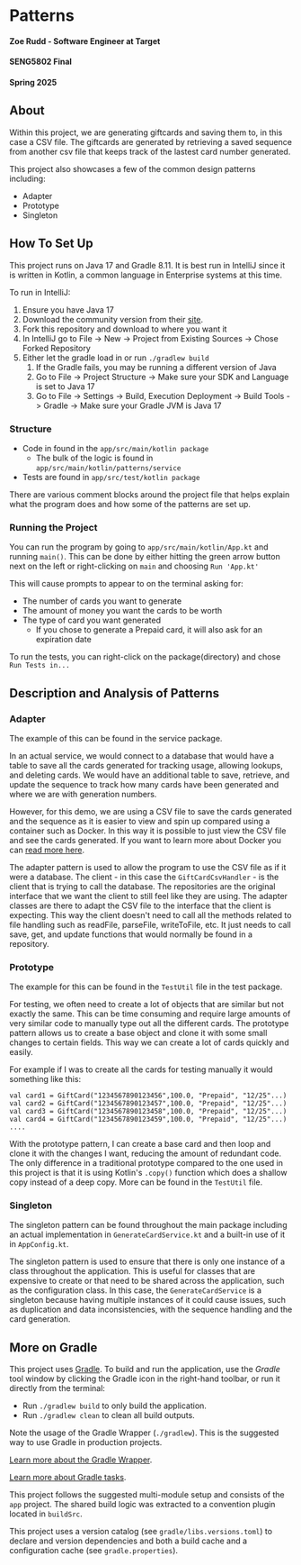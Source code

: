 # Patterns

#### Zoe Rudd - Software Engineer at Target
#### SENG5802 Final
#### Spring 2025

## About
Within this project, we are generating giftcards and saving them to, in this case a CSV file. The giftcards are generated
by retrieving a saved sequence from another csv file that keeps track of the lastest card number generated.

This project also showcases a few of the common design patterns including:
- Adapter
- Prototype
- Singleton

## How To Set Up
This project runs on Java 17 and Gradle 8.11. It is best run in IntelliJ since it is written in Kotlin, a common
language in Enterprise systems at this time.

To run in IntelliJ:
1. Ensure you have Java 17
2. Download the community version from their [site](https://www.jetbrains.com/idea/).
3. Fork this repository and download to where you want it
4. In IntelliJ go to File -> New -> Project from Existing Sources -> Chose Forked Repository
5. Either let the gradle load in or run `./gradlew build`
    1. If the Gradle fails, you may be running a different version of Java
    2. Go to File -> Project Structure -> Make sure your SDK and Language is set to Java 17
    3. Go to File -> Settings -> Build, Execution Deployment -> Build Tools -> Gradle -> Make sure your Gradle JVM is Java 17

### Structure
- Code in found in the `app/src/main/kotlin package`
    - The bulk of the logic is found in `app/src/main/kotlin/patterns/service`
- Tests are found in `app/src/test/kotlin package`

There are various comment blocks around the project file that helps explain what the program does and how some of the patterns
are set up.


### Running the Project
You can run the program by going to `app/src/main/kotlin/App.kt` and running `main()`.
This can be done by either hitting the green arrow button next on the left or right-clicking on `main` and choosing `Run 'App.kt'`

This will cause prompts to appear to on the terminal asking for:
- The number of cards you want to generate
- The amount of money you want the cards to be worth
- The type of card you want generated
    - If you chose to generate a Prepaid card, it will also ask for an expiration date

To run the tests, you can right-click on the package(directory) and chose `Run Tests in...`

## Description and Analysis of Patterns
### Adapter
The example of this can be found in the service package.

In an actual service, we would connect to a database that would have a table to save all the cards generated for tracking usage, 
allowing lookups, and deleting cards. We would have an additional table to save, retrieve, and update the sequence to track
how many cards have been generated and where we are with generation numbers.

However, for this demo, we are using a CSV file to save the cards generated and the sequence as it is easier to view and spin up
compared using a container such as Docker. In this way it is possible to just view the CSV file and see the cards generated.
If you want to learn more about Docker you can [read more here](https://www.geeksforgeeks.org/containerization-using-docker/).

The adapter pattern is used to allow the program to use the CSV file as if it were a database. The client - in 
this case the `GiftCardCsvHandler` - is the client that is trying to call the database. The repositories are the original interface that 
we want the client to still feel like they are using. The adapter classes are there to adapt the CSV file to the interface that the client is expecting.
This way the client doesn't need to call all the methods related to file handling such as readFile, parseFile, writeToFile, etc. It just needs
to call save, get, and update functions that would normally be found in a repository.

### Prototype
The example for this can be found in the `TestUtil` file in the test package.

For testing, we often need to create a lot of objects that are similar but not exactly the same. This can be time consuming and
require large amounts of very similar code to manually type out all the different cards. The prototype pattern allows us to create a base object
and clone it with some small changes to certain fields. This way we can create a lot of cards quickly and easily.

For example if I was to create all the cards for testing manually it would something like this:
```` 
val card1 = GiftCard("1234567890123456",100.0, "Prepaid", "12/25"...)
val card2 = GiftCard("1234567890123457",100.0, "Prepaid", "12/25"...)
val card3 = GiftCard("1234567890123458",100.0, "Prepaid", "12/25"...)
val card4 = GiftCard("1234567890123459",100.0, "Prepaid", "12/25"...)
....
````

With the prototype pattern, I can create a base card and then loop and clone it with the changes I want, reducing the amount of redundant code.
The only difference in a traditional prototype compared to the one used in this project is that it is using Kotlin's `.copy()` function which
does a shallow copy instead of a deep copy. More can be found in the `TestUtil` file.

### Singleton
The singleton pattern can be found throughout the main package including an actual implementation in 
`GenerateCardService.kt` and a built-in use of it in `AppConfig.kt`. 

The singleton pattern is used to ensure that there is only one instance of a class throughout the application.
This is useful for classes that are expensive to create or that need to be shared across the application, such as the configuration class.
In this case, the `GenerateCardService` is a singleton because having multiple instances
of it could cause issues, such as duplication and data inconsistencies, with the sequence handling and the card generation.

## More on Gradle

This project uses [Gradle](https://gradle.org/).
To build and run the application, use the *Gradle* tool window by clicking the Gradle icon in the right-hand toolbar,
or run it directly from the terminal:

* Run `./gradlew build` to only build the application.
* Run `./gradlew clean` to clean all build outputs.

Note the usage of the Gradle Wrapper (`./gradlew`).
This is the suggested way to use Gradle in production projects.

[Learn more about the Gradle Wrapper](https://docs.gradle.org/current/userguide/gradle_wrapper.html).

[Learn more about Gradle tasks](https://docs.gradle.org/current/userguide/command_line_interface.html#common_tasks).

This project follows the suggested multi-module setup and consists of the `app` project.
The shared build logic was extracted to a convention plugin located in `buildSrc`.

This project uses a version catalog (see `gradle/libs.versions.toml`) to declare and version dependencies
and both a build cache and a configuration cache (see `gradle.properties`).
